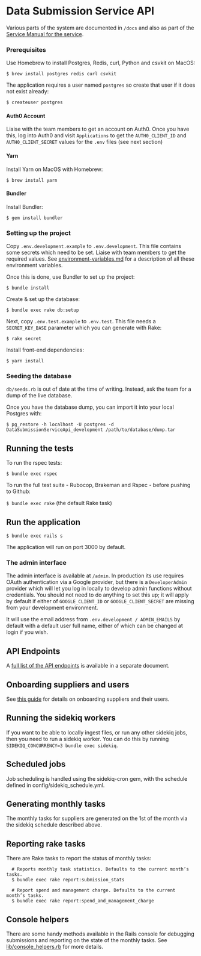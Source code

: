 # Data Submission Service API

Various parts of the system are documented in `/docs` and also as part of the
[Service Manual for the service](https://github.com/Crown-Commercial-Service/ReportMI-service-manual).

### Prerequisites

Use Homebrew to install Postgres, Redis, curl, Python and csvkit on MacOS:

`$ brew install postgres redis curl csvkit`

The application requires a user named `postgres` so create that user if it does not exist already:

`$ createuser postgres`

#### Auth0 Account

Liaise with the team members to get an account on Auth0. Once you have this, log into Auth0 and visit `Applications` to get the `AUTH0_CLIENT_ID` and `AUTH0_CLIENT_SECRET` values for the `.env` files (see next section)

#### Yarn

Install Yarn on MacOS with Homebrew:

`$ brew install yarn`

#### Bundler

Install Bundler:

`$ gem install bundler`

### Setting up the project

Copy `.env.development.example` to `.env.development`. This file contains some
secrets which need to be set. Liaise with team members to get the required
values. See [environment-variables.md](/docs/environment-variables.md) for a
description of all these environment variables.

Once this is done, use Bundler to set up the project:

`$ bundle install`

Create & set up the database:

`$ bundle exec rake db:setup`

Next, copy `.env.test.example` to `.env.test`. This file needs a `SECRET_KEY_BASE` parameter which you can generate with Rake:

`$ rake secret`

Install front-end dependencies:

`$ yarn install`

### Seeding the database

`db/seeds.rb` is out of date at the time of writing. Instead, ask the team for a dump of the live database.

Once you have the database dump, you can import it into your local Postgres with:

`$ pg_restore -h localhost -U postgres -d DataSubmissionServiceApi_development /path/to/database/dump.tar`

## Running the tests

To run the rspec tests:

`$ bundle exec rspec`

To run the full test suite - Rubocop, Brakeman and Rspec - before pushing to Github:

`$ bundle exec rake` (the default Rake task)

## Run the application

`$ bundle exec rails s`

The application will run on port 3000 by default.

### The admin interface

The admin interface is available at `/admin`. In production its use requires
OAuth authentication via a Google provider, but there is a `DeveloperAdmin` provider
which will let you log in locally to develop admin functions without credentials. You
should not need to do anything to set this up; it will apply by default if either of
`GOOGLE_CLIENT_ID` or `GOOGLE_CLIENT_SECRET` are missing from your development environment.

It will use the email address from `.env.development / ADMIN_EMAILS` by default with a
default user full name, either of which can be changed at login if you wish.

## API Endpoints

A [full list of the API endpoints](endpoints.md) is available in a separate document.

## Onboarding suppliers and users

See [this guide](docs/onboarding-suppliers.md) for details on onboarding suppliers
and their users.

## Running the sidekiq workers

If you want to be able to locally ingest files, or run any other
sidekiq jobs, then you need to run a sidekiq worker. You can do this by running `SIDEKIQ_CONCURRENCY=3 bundle exec sidekiq`.

## Scheduled jobs

Job scheduling is handled using the sidekiq-cron gem, with the schedule
defined in config/sidekiq_schedule.yml.

## Generating monthly tasks

The monthly tasks for suppliers are generated on the 1st of the month via the
sidekiq schedule described above.

## Reporting rake tasks

There are Rake tasks to report the status of monthly tasks:

```
  # Reports monthly task statistics. Defaults to the current month’s tasks.
  $ bundle exec rake report:submission_stats

  # Report spend and management charge. Defaults to the current month’s tasks.
  $ bundle exec rake report:spend_and_management_charge
```

## Console helpers

There are some handy methods available in the Rails console for debugging
submissions and reporting on the state of the monthly tasks. See
[lib/console_helpers.rb](lib/console_helpers.rb) for more details.
